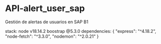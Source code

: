 # API-alert_user_sap
Gestión de alertas de usuarios en SAP B1




stack:
node v18.14.2
boostrap @5.3.0
dependencies: {
    "express": "^4.18.2",
    "node-fetch": "^3.3.0",
    "nodemon": "^2.0.21"
  }
